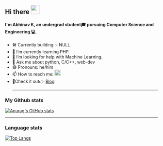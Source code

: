 ## Hi there <img src="https://raw.githubusercontent.com/MartinHeinz/MartinHeinz/master/wave.gif" width="30px">

#### I'm Abhinav K, an undergrad student🎓 pursuing Computer Science and Engineering 💻.


- 🛠 Currently building :- NULL
- 🌱 I’m currently learning PHP.
- 🤔 I’m looking for help with Machine Learning.
- 💬 Ask me about python, C/C++, web-dev
- 😄 Pronouns: he/him
- 📫 How to reach me:  <a href="https://twitter.com/abhinavaires"><img src="https://img.icons8.com/fluent/48/000000/twitter.png" width="20px" alt="foo" title="twitter" /></a>
- 📌Check it out👉 <a href="http://yakshas.herokuapp.com/">Blog</a><hr>

### My Github stats
[![Anurag's GitHub stats](https://github-readme-stats.vercel.app/api?username=abhinavk001&show_icons=true&theme=radical)](https://github.com/anuraghazra/github-readme-stats)<hr>

### Language stats
[![Top Langs](https://github-readme-stats.vercel.app/api/top-langs/?username=abhinavk001&theme=radical)](https://github.com/anuraghazra/github-readme-stats)
